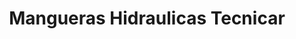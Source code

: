 ---
title: "Mangueras Hidraulicas Tecnicar"
url: /puente-alto/mangueras-hidraulicas-tecnicar/
shop: comercio
---